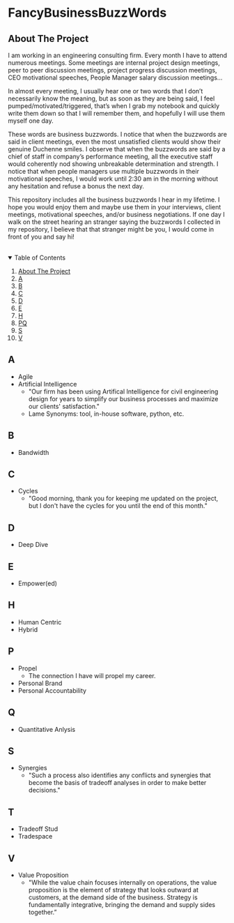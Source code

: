 # FancyBusinessBuzzWords

<!-- ABOUT THE PROJECT -->
## About The Project
I am working in an engineering consulting firm. Every month I have to attend numerous meetings. Some meetings are internal project design meetings, peer to peer discussion meetings, project progress discussion meetings, CEO motivational speeches, People Manager salary discussion meetings… <br />

In almost every meeting, I usually hear one or two words that I don’t necessarily know the meaning, but as soon as they are being said, I feel pumped/motivated/triggered, that’s when I grab my notebook and quickly write them down so that I will remember them, and hopefully I will use them myself one day.<br />

These words are business buzzwords. I notice that when the buzzwords are said in client meetings, even the most unsatisfied clients would show their genuine Duchenne smiles. I observe that when the buzzwords are said by a chief of staff in company’s performance meeting, all the executive staff would coherently nod showing unbreakable determination and strength. I notice that when people managers use multiple buzzwords in their motivational speeches, I would work until 2:30 am in the morning without any hesitation and refuse a bonus the next day.<br />

This repository includes all the business buzzwords I hear in my lifetime. I hope you would enjoy them and maybe use them in your interviews, client meetings, motivational speeches, and/or business negotiations. If one day I walk on the street hearing an stranger saying the buzzwords I collected in my repository, I believe that that stranger might be you, I would come in front of you and say hi!<br /><br />


<!-- TABLE OF CONTENTS -->
<details open="open">
  <summary>Table of Contents</summary>
  <ol>
    <li><a href="#about-the-project">About The Project</a></li>
    <li><a href="#A">A</a></li>
    <li><a href="#B">B</a></li>
    <li><a href="#C">C</a></li>
    <li><a href="#D">D</a></li>
    <li><a href="#E">E</a></li>
    <li><a href="#H">H</a></li>
    <li><a href="#P">P</a></li》
    <li><a href="#Q">Q</a></li>
    <li><a href="#S">S</a></li>
    <li><a href="#V">V</a></li>
  </ol>
</details>


## A
* Agile
* Artificial Intelligence
  * "Our firm has been using Artifical Intelligence for civil engineering design for years to simplify our business processes and maximize our clients' satisfaction."
  * Lame Synonyms: tool, in-house software, python, etc.

## B
* Bandwidth

## C
* Cycles
  * "Good morning, thank you for keeping me updated on the project, but I don't have the cycles for you until the end of this month."
## D
* Deep Dive

## E
* Empower(ed)

## H
* Human Centric
* Hybrid
 
## P
* Propel
  * The connection I have will propel my career.
* Personal Brand
* Personal Accountability

## Q
* Quantitative Anlysis


## S
* Synergies
    * "Such a process also identifies any conflicts and synergies that become the basis of tradeoff analyses in order to make better decisions." 

## T
* Tradeoff Stud
* Tradespace


## V
* Value Proposition
  * "While the value chain focuses internally on operations, the value proposition is the element of strategy that looks outward at customers, at the demand side of the business. Strategy is fundamentally integrative, bringing the demand and supply sides together.”


